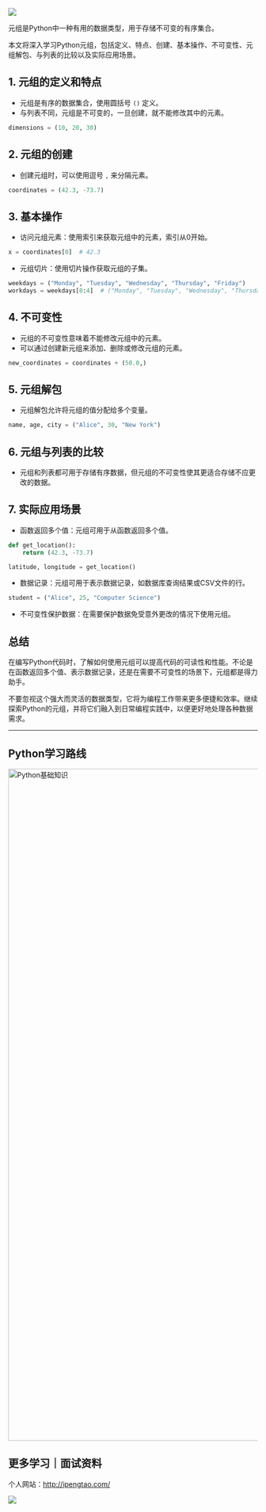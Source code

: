 ![](https://p.ipic.vip/cfnkto.png)

元组是Python中一种有用的数据类型，用于存储不可变的有序集合。

本文将深入学习Python元组，包括定义、特点、创建、基本操作、不可变性、元组解包、与列表的比较以及实际应用场景。

## 1. 元组的定义和特点

- 元组是有序的数据集合，使用圆括号 `()` 定义。
- 与列表不同，元组是不可变的，一旦创建，就不能修改其中的元素。

```python
dimensions = (10, 20, 30)
```

## 2. 元组的创建

- 创建元组时，可以使用逗号 `,` 来分隔元素。

```python
coordinates = (42.3, -73.7)
```

## 3. 基本操作

- 访问元组元素：使用索引来获取元组中的元素，索引从0开始。

```python
x = coordinates[0]  # 42.3
```

- 元组切片：使用切片操作获取元组的子集。

```python
weekdays = ("Monday", "Tuesday", "Wednesday", "Thursday", "Friday")
workdays = weekdays[0:4]  # ("Monday", "Tuesday", "Wednesday", "Thursday")
```

## 4. 不可变性

- 元组的不可变性意味着不能修改元组中的元素。
- 可以通过创建新元组来添加、删除或修改元组的元素。

```python
new_coordinates = coordinates + (50.0,)
```

## 5. 元组解包

- 元组解包允许将元组的值分配给多个变量。

```python
name, age, city = ("Alice", 30, "New York")
```

## 6. 元组与列表的比较

- 元组和列表都可用于存储有序数据，但元组的不可变性使其更适合存储不应更改的数据。

## 7. 实际应用场景

- 函数返回多个值：元组可用于从函数返回多个值。

```python
def get_location():
    return (42.3, -73.7)

latitude, longitude = get_location()
```

- 数据记录：元组可用于表示数据记录，如数据库查询结果或CSV文件的行。

```python
student = ("Alice", 25, "Computer Science")
```

- 不可变性保护数据：在需要保护数据免受意外更改的情况下使用元组。

## 总结
在编写Python代码时，了解如何使用元组可以提高代码的可读性和性能。不论是在函数返回多个值、表示数据记录，还是在需要不可变性的场景下，元组都是得力助手。

不要忽视这个强大而灵活的数据类型，它将为编程工作带来更多便捷和效率。继续探索Python的元组，并将它们融入到日常编程实践中，以便更好地处理各种数据需求。

--- 

## Python学习路线

<img width="1357" alt="Python基础知识" src="https://github.com/sitinme/Python_study/assets/5089397/5df21811-fd10-43c1-9066-1b192262b268">

## 更多学习｜面试资料

个人网站：http://ipengtao.com/

![](https://p.ipic.vip/knbt3a.png)

